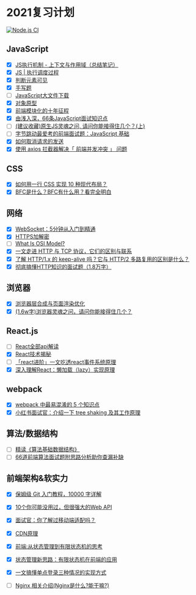 <!--
 * @Author: mrrs878@foxmail.com
 * @Date: 2021-05-11 21:56:06
 * @LastEditTime: 2021-06-02 16:27:42
 * @LastEditors: mrrs878@foxmail.com
 * @Description: In User Settings Edit
 * @FilePath: /review/README.md
-->
# 2021复习计划

[![Node.js CI](https://github.com/mrrs878/review/actions/workflows/node.js.yml/badge.svg)](https://github.com/mrrs878/review/actions/workflows/node.js.yml)

## JavaScript

- [x] [JS执行机制 - 上下文与作用域（总结笔记）](https://zhuanlan.zhihu.com/p/151033665) 
- [x] [JS | 执行调度过程](https://hondrytravis.github.io/docs/typescript/javascript_workflow) 
- [x] [判断元素可见](https://mp.weixin.qq.com/s/4ZvBfOiN1o1aXuxoTQpqYQ)
- [x] [手写题](https://mp.weixin.qq.com/s/YhPAOl1blr03XyiNpKTcKw)
- [ ] [JavaScript大文件下载](https://juejin.cn/post/6954868879034155022)
- [x] [对象原型](https://developer.mozilla.org/zh-CN/docs/Learn/JavaScript/Objects/Object_prototypes)
- [x] [前端模块化的十年征程](https://mp.weixin.qq.com/s/H5HgZzG46Sh-TFMthtlzew)
- [x] [由浅入深，66条JavaScript面试知识点](https://juejin.cn/post/6844904200917221389)
- [ ] [(建议收藏)原生JS灵魂之问, 请问你能接得住几个？(上)](https://juejin.cn/post/6844903974378668039)
- [ ] [字节跳动最爱考的前端面试题：JavaScript 基础](https://juejin.cn/post/6934500357091360781)
- [x] [如何取消请求的发送](https://github.com/shfshanyue/Daily-Question/issues/502)
- [x] [使用 axios 拦截器解决「 前端并发冲突 」 问题](https://mp.weixin.qq.com/s/ehNvVfey1zqG6L4WY0GHRQ)

## CSS

- [x] [如何用一行 CSS 实现 10 种现代布局？](https://mp.weixin.qq.com/s/zb6FW6sbAin2MYGeXjNPwQ)
- [x] [BFC是什么？BFC有什么用？看完全明白](https://www.cnblogs.com/qs-cnblogs/p/12349887.html) 

## 网络

- [x] [WebSocket：5分钟从入门到精通](https://juejin.cn/post/6844903544978407431)
- [x] [HTTPS加解密](https://www.jianshu.com/p/e30a8c4fa329)
- [ ] [What Is OSI Model?](https://www.networkingsphere.com/2019/07/what-is-osi-model.html)
- [x] [一文走进 HTTP 与 TCP 协议，它们的区别与联系](https://mp.weixin.qq.com/s/c1DPbn56c4Tcj9EtRDdrmA)
- [x] [了解 HTTP/1.x 的 keep-alive 吗？它与 HTTP/2 多路复用的区别是什么？](https://mp.weixin.qq.com/s/194SJUQz-mZBtg-kLd9fhA)
- [x] [彻底搞懂HTTP知识的面试题（1.8万字）](https://mp.weixin.qq.com/s/dESEl1qYKPMYqNVOWYfUDA)

## 浏览器

- [x] [浏览器层合成与页面渲染优化](https://juejin.cn/post/6844903966573068301)
- [x] [(1.6w字)浏览器灵魂之问，请问你能接得住几个？](https://juejin.cn/post/6844904021308735502)

## React.js

- [ ] [React全部api解读](https://juejin.cn/post/6950063294270930980)
- [x] [React技术揭秘](https://react.iamkasong.com/)
- [ ] [「react进阶」一文吃透react事件系统原理](https://juejin.cn/post/6955636911214067720)
- [x] [深入理解React：懒加载（lazy）实现原理](https://www.cnblogs.com/forcheng/p/13132582.html)

## webpack

- [x] [webpack 中最易混淆的 5 个知识点](https://mp.weixin.qq.com/s/To_p4eYJx_dkJr1ApcR4jA)
- [x] [小红书面试官：介绍一下 tree shaking 及其工作原理](https://segmentfault.com/a/1190000038962700) 

 ## 算法/数据结构

- [ ] [精读《算法基础数据结构》](https://mp.weixin.qq.com/s/mpSdGhU3idkpcZqs1b0aLA)
- [ ] [66道前端算法面试题附思路分析助你查漏补缺](https://mp.weixin.qq.com/s/2W1ueq_Rp5z8Q9lFZ1AjYg)

 ## 前端架构&软实力

- [x] [保姆级 Git 入门教程，10000 字详解](https://mp.weixin.qq.com/s/B8IKLdRX7g5Euu4oIIrXjg)
- [x] [10个你可能没用过，但很强大的Web API](https://mp.weixin.qq.com/s/_Hufto3frIqk9m9I4Ty4Hg)
- [x] [面试官：你了解过移动端适配吗？](https://juejin.cn/post/6844903631993454600)
- [x] [CDN原理](https://juejin.cn/post/6844903906296725518)
- [x] [前端:从状态管理到有限状态机的思考](https://mp.weixin.qq.com/s/uQ6YFaFPUkaVkS8Y_F865w)
- [x] [状态管理新思路：有限状态机在前端的应用](https://zhuanlan.zhihu.com/p/364347035)
- [x] [一文搞懂单点登录三种情况的实现方式](https://mp.weixin.qq.com/s/vKjOD2xRZmF5EL-p9ppjbA)
- [ ] [Nginx 相关介绍(Nginx是什么?能干嘛?)](https://www.cnblogs.com/wcwnina/p/8728391.html) 

